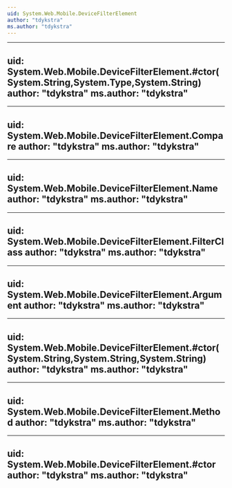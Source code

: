 ```yaml
---
uid: System.Web.Mobile.DeviceFilterElement
author: "tdykstra"
ms.author: "tdykstra"
---
```


---
uid: System.Web.Mobile.DeviceFilterElement.#ctor(System.String,System.Type,System.String)
author: "tdykstra"
ms.author: "tdykstra"
---

---
uid: System.Web.Mobile.DeviceFilterElement.Compare
author: "tdykstra"
ms.author: "tdykstra"
---

---
uid: System.Web.Mobile.DeviceFilterElement.Name
author: "tdykstra"
ms.author: "tdykstra"
---

---
uid: System.Web.Mobile.DeviceFilterElement.FilterClass
author: "tdykstra"
ms.author: "tdykstra"
---

---
uid: System.Web.Mobile.DeviceFilterElement.Argument
author: "tdykstra"
ms.author: "tdykstra"
---

---
uid: System.Web.Mobile.DeviceFilterElement.#ctor(System.String,System.String,System.String)
author: "tdykstra"
ms.author: "tdykstra"
---

---
uid: System.Web.Mobile.DeviceFilterElement.Method
author: "tdykstra"
ms.author: "tdykstra"
---

---
uid: System.Web.Mobile.DeviceFilterElement.#ctor
author: "tdykstra"
ms.author: "tdykstra"
---
